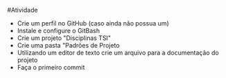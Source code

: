 #Atividade
* Crie um perfil no GitHub (caso ainda não possua um)
* Instale e configure o GitBash
* Crie um projeto "Disciplinas TSI"
* Crie uma pasta "Padrões de Projeto
* Utilizando um editor de texto crie um arquivo para a documentação do projeto
* Faça o primeiro commit
